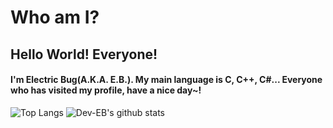 # Who am I?
## Hello World! Everyone!
#### I'm Electric Bug(A.K.A. E.B.). My main language is C, C++, C\#... Everyone who has visited my profile, have a nice day~!

![Top Langs](https://github-readme-stats.vercel.app/api/top-langs/?username=Dev-EB&theme=tokyonight)
![Dev-EB's github stats](https://github-readme-stats.vercel.app/api?username=Dev-EB&theme=tokyonight)


